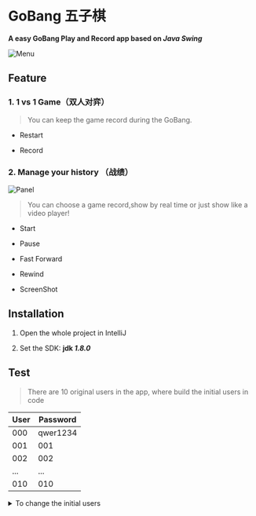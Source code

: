 # GoBang 五子棋  


**A easy GoBang Play and Record app based on _Java Swing_**  


![Menu](https://i.ibb.co/jDBrxF5/Gobang.png)  

## Feature
### 1. 1 vs 1 Game（双人对弈）


>  You can keep the game record during the GoBang.
  + Restart  
  
  + Record  




### 2. Manage your history （战绩）  

![Panel](https://i.ibb.co/m6RWHmG/Panel.png)
>  You can choose a game record,show by real time or just show like a video player!
  + Start  
  
  + Pause  
  
  + Fast Forward  
  
  + Rewind  
  
  + ScreenShot  
 
  
## Installation  
 1. Open the whole project in IntelliJ  

 2. Set the SDK:      **jdk _1.8.0_**  
 

## Test  
> There are 10 original users in the app, where build the initial users in code   


| User | Password|
|------|---------|
| 000 | qwer1234 |
| 001 | 001 |
| 002 | 002 |
| ... | ... |
| 010 | 010 |  


<details><summary>To change the initial users</summary>
  <p>    
        
  1. **Open the source code:**  
    
    
  > database/PlayerDataBase.java  
  
  
  2. **modify the _init()_ method**  
    
  > Generate the users within the /* ... */ code  
	  
  > Then  
	  
  > Enable the code within /* ... */ for test
    
  ```Java  
	public void init() {
		
		  /*this.PlayersList = new ArrayList<Player>(); for(int i = 0; i < 10; i++) {
		  Player player = new Player(); player.setName("00" + i);
		  player.setPassword("00" + i); player.setAdmin(false);
		  PlayersList.add(player); }
		  
		  for(int i = 0; i < 10; i++) { //初始化管理员 
			  Player player= new Player();
		  player.setName("ADMIN00" + i); player.setPassword("ADMIN00" + i);
		  player.setAdmin(true); PlayersList.add(player); }
		  
		  
		  String players = JSON.toJSONString(PlayersList);
		  FileAlgorithm.saveFileByChar("PlayersDataBase.txt",players);*/
		 

		String players = FileAlgorithm.readFileByChar("PlayersDataBase.txt");
		this.PlayersList = (ArrayList<Player>) JSON.parseArray(players, Player.class);
	}
  ```  

  </p>
</details> 

